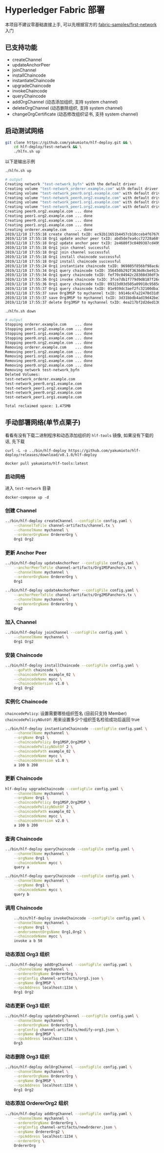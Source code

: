 # Hyperledger Fabric 部署

本项目不建议零基础直接上手, 可以先根据官方的 
[fabric-samples/first-network](https://github.com/hyperledger/fabric-samples) 入门

## 已支持功能

- createChannel
- updateAnchorPeer
- joinChannel
- installChaincode
- instantiateChaincode
- upgradeChaincode
- invokeChaincode
- queryChaincode
- addOrgChannel (动态添加组织, 支持 system channel)
- deleteOrgChannel (动态删除组织, 支持 system channel)
- changeOrgCertificate (动态修改组织证书, 支持 system channel)

## 启动测试网络

```bash
git clone https://github.com/yakumioto/hlf-deploy.git && \
    cd hlf-deploy/test-network && \
    ./hlfn.sh up
```

以下是输出示例

```bash
./hlfn.sh up

# output
Creating network "test-network_byfn" with the default driver
Creating volume "test-network_orderer.example.com" with default driver
Creating volume "test-network_peer0.org1.example.com" with default driver
Creating volume "test-network_peer0.org2.example.com" with default driver
Creating volume "test-network_peer1.org1.example.com" with default driver
Creating volume "test-network_peer1.org2.example.com" with default driver
Creating peer0.org2.example.com ... done
Creating peer1.org2.example.com ... done
Creating peer0.org1.example.com ... done
Creating peer1.org1.example.com ... done
Creating orderer.example.com    ... done
2019/12/10 17:55:18 create channel txID: ec92b11651b4457cb10cceb4f67670ddc90f938c0f329fbce6116be6b1a50602
2019/12/10 17:55:18 Org1 update anchor peer txID: abd5de7ea4cc72728a60fa9437da766c8df990ebfb47de49d95353a210dcc81f
2019/12/10 17:55:18 Org2 update anchor peer txID: 2e4680f3c0409387cd499f4d521555f638612714de37355b9cfa6d87b17741fc
2019/12/10 17:55:18 Org1 join channel successful
2019/12/10 17:55:18 Org2 join channel successful
2019/12/10 17:55:18 Org1 install chaincode successful
2019/12/10 17:55:18 Org2 install chaincode successful
2019/12/10 17:55:24 Org1 instantiate chaincode txID: 969805f856bf98ac6aa9fc1afa2b52ff2343f5711c51677031d73e090c634beb args: [a 100 b 200]
2019/12/10 17:55:34 Org1 query chaincode txID: 356450b292f3636d6cbe913c1e2ffe7286c17e30819160170d49a093916cb669 args: [query a] result: 100
2019/12/10 17:55:34 Org1 query chaincode txID: fef70c04942c28308d30df3e62dccac1f7eb2244491c34ecb7b6b2a3af8134f4 args: [query b] result: 200
2019/12/10 17:55:36 Org1 invoke chaincode txID: 3fce7db1f779d9d8187f26cd66431aa88807ed32ca7996dc1c94c37c140e4296 args: [invoke a b 50]
2019/12/10 17:55:36 Org1 query chaincode txID: 09323d03d505a09918c9585d25c5dce2456702bda167b1f127ea80d5930979bb args: [query a] result: 50
2019/12/10 17:55:37 Org1 query chaincode txID: 01e939dc3aef2fc32100dba1cfc6c446448fcb103fbe84f20f2cf645b405235c args: [query b] result: 250
2019/12/10 17:55:37 save Org3MSP to mychannel txID: b9146c47a22470d31d9456abdfb7cf106384f019a5c1f2b0ad8a6fe172d736c9
2019/12/10 17:55:37 save Org3MSP to mychannel txID: 3d31bbdb4ad19d42be364ac1ae2326ee0a7ebbee799ae9751b840813e587b977
2019/12/10 17:55:37 delete Org3MSP to mychannel txID: 4ea217bf2d2ded1304e9df2b9dc3ef6764d4d4e72aab033e99880184834889e1
```

```bash
./hlfn.sh down

# output
Stopping orderer.example.com    ... done
Stopping peer1.org2.example.com ... done
Stopping peer1.org1.example.com ... done
Stopping peer0.org1.example.com ... done
Stopping peer0.org2.example.com ... done
Removing orderer.example.com    ... done
Removing peer1.org2.example.com ... done
Removing peer1.org1.example.com ... done
Removing peer0.org1.example.com ... done
Removing peer0.org2.example.com ... done
Removing network test-network_byfn
Deleted Volumes:
test-network_orderer.example.com
test-network_peer0.org1.example.com
test-network_peer1.org2.example.com
test-network_peer0.org2.example.com
test-network_peer1.org1.example.com

Total reclaimed space: 1.475MB
```

## 手动部署网络(单节点栗子)

看看有没有下载二进制程序和动态添加组织的 `hlf-tools` 镜像, 如果没有下载的话, 先下载

`curl -L -o ../bin/hlf-deploy https://github.com/yakumioto/hlf-deploy/releases/download/v0.1.0/hlf-deploy`

`docker pull yakumioto/hlf-tools:latest`

### 启动网络

进入 `test-network` 目录

`docker-compose up -d`

### 创建 Channel

```bash
../bin/hlf-deploy createChannel --configFile config.yaml \
    --channelTxFile channel-artifacts/channel.tx \
    --channelName mychannel \
    --ordererOrgName OrdererOrg \
    Org1 Org2
```

### 更新 Anchor Peer

```bash
../bin/hlf-deploy updateAnchorPeer --configFile config.yaml \
    --anchorPeerTxFile channel-artifacts/Org1MSPanchors.tx \
    --channelName mychannel \
    --ordererOrgName OrdererOrg \
    Org1
    
../bin/hlf-deploy updateAnchorPeer --configFile config.yaml \
    --anchorPeerTxFile channel-artifacts/Org2MSPanchors.tx \
    --channelName mychannel \
    --ordererOrgName OrdererOrg \
    Org2
```

### 加入 Channel

```bash
../bin/hlf-deploy joinChannel --configFile config.yaml \
    --channelName mychannel \
    Org1 Org2
```

### 安装 Chaincode

```bash
../bin/hlf-deploy installChaincode --configFile config.yaml \
    --goPath chaincode \
    --chaincodePath example_02 \
    --chaincodeName mycc \
    --chaincodeVersion v1.0 \
    Org1 Org2
```
### 实例化 Chaincode

`chaincodePolicy`: 设置需要哪些组织签名 (目前只支持 Member)
`chaincodePolicyNOutOf`: 用来设置多少个组织签名检验成功后返回 true

```bash
../bin/hlf-deploy instantiateChaincode --configFile config.yaml \
    --channelName mychannel \
    --orgName Org1 \
    --chaincodePolicy Org1MSP,Org2MSP \
    --chaincodePolicyNOutOf 2 \
    --chaincodePath example_02 \
    --chaincodeName mycc \
    --chaincodeVersion v1.0 \
    a 100 b 200
```

### 更新 Chaincode

```bash
hlf-deploy upgradeChaincode --configFile config.yaml \
    --channelName mychannel \
    --orgName Org1 \
    --chaincodePolicy Org1MSP,Org2MSP \
    --chaincodePolicyNOutOf 2 \
    --chaincodePath example_02 \
    --chaincodeName mycc \
    --chaincodeVersion v2.0 \
    a 100 b 200
```

### 查询 Chaincode

```bash
../bin/hlf-deploy queryChaincode --configFile config.yaml \
    --channelName mychannel \
    --orgName Org1 \
    --chaincodeName mycc \
    query a

../bin/hlf-deploy queryChaincode --configFile config.yaml \
    --channelName mychannel \
    --orgName Org1 \
    --chaincodeName mycc \
    query b
```

### 调用 Chaincode

```bash
    ../bin/hlf-deploy invokeChaincode --configFile config.yaml \
    --channelName mychannel \
    --orgName Org1 \
    --endorsementOrgsName Org1,Org2 \
    --chaincodeName mycc \
    invoke a b 50
```

### 动态添加 Org3 组织

```bash
../bin/hlf-deploy addOrgChannel --configFile config.yaml \
    --channelName mychannel \
    --ordererOrgName OrdererOrg \
    --orgConfig channel-artifacts/org3.json \
    --orgName Org3MSP \
    --rpcAddress localhost:1234 \
    Org1 Org2
```

### 动态更新 Org3 组织

```bash
../bin/hlf-deploy updateOrgChannel --configFile config.yaml \
    --channelName mychannel \
    --ordererOrgName OrdererOrg \
    --orgConfig channel-artifacts/modify-org3.json \
    --orgName Org3MSP \
    --rpcAddress localhost:1234 \
    Org3
```

### 动态删除 Org3 组织

```bash
../bin/hlf-deploy delOrgChannel --configFile config.yaml \
    --channelName mychannel \
    --ordererOrgName OrdererOrg \
    --orgName Org3MSP \
    --rpcAddress localhost:1234 \
    Org1 Org2
```

### 动态添加 OrdererOrg2 组织

```bash
../bin/hlf-deploy addOrgChannel --configFile config.yaml \
    --channelName mychannel \
    --ordererOrgName OrdererOrg \
    --orgConfig channel-artifacts/newOrderer.json \
    --orgName OrdererOrg2 \
    --rpcAddress localhost:1234 \
    --ordererOrg \
    OrdererOrg
```
